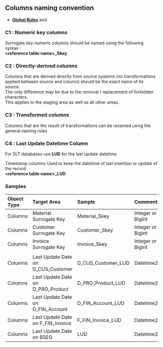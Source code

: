 ## Columns naming convention

- **[Global Rules](GlobalRules.md)** and

### C1 : Numeric key columns
Surrogate key numeric columns should be named using the following syntax :
<br/>
**\<reference table name\>\_Skey**

### C2 : Directly-derived columns
Columns that are derived directly from source systems (no transformations applied between source and column) should be the exact name of its source.<br/>
The only difference may be due to the removal / replacement of forbidden characters.<br/>
This applies to the staging area as well as all other areas.

### C3 : Transformed columns
Columns that are the result of transformations can be renamed using the general naming rules

### C4 : Last Update Datetime Column
For SLT databases use **LUD** for the last update datetime

Timestamp columns Used to keep the datetime of last insertion or update of the record <br/>
**\<reference table name\>\_LUD**



### Samples

Object Type	|	Target Area	|	Sample	|	Comment
|	:---	|	:---	|	:---	|:---		|
|	Columns	|	Material Surrogate Key	|	Material_Skey	|	Integer or BigInt	|
|	Columns	|	Customer Surrogate Key	|	Customer_Skey	|	Integer or BigInt	|
|	Columns	|	Invoice Surrogate Key	|	Invoice_Skey	|	Integer or BigInt	|
|		|		|		|		|
|	Columns	|	Last Update Date on D_CUS_Customer	|	D_CUS_Customer_LUD	|	Datetime2	|
|	Columns	|	Last Update Date on D_PRO_Product	|	D_PRO_Product_LUD	|	Datetime2	|
|	Columns	|	Last Update Date on D_FIN_Account	|	D_FIN_Account_LUD	|	Datetime2	|
|	Columns	|	Last Update Date on F_FIN_Invoice	|	F_FIN_Invoice_LUD	|	Datetime2	|
|	Columns	|	Last Update Date on BSEG	|	LUD	|	Datetime2	|

